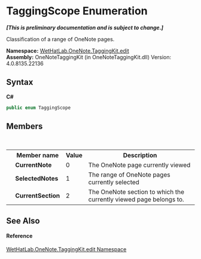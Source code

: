 # TaggingScope Enumeration
 _**\[This is preliminary documentation and is subject to change.\]**_

Classification of a range of OneNote pages.

**Namespace:**&nbsp;<a href="60ca3730-00cd-fce3-4009-523f3952fd9e.md">WetHatLab.OneNote.TaggingKit.edit</a><br />**Assembly:**&nbsp;OneNoteTaggingKit (in OneNoteTaggingKit.dll) Version: 4.0.8135.22136

## Syntax

**C#**<br />
``` C#
public enum TaggingScope
```


## Members
&nbsp;<table><tr><th></th><th>Member name</th><th>Value</th><th>Description</th></tr><tr><td /><td target="F:WetHatLab.OneNote.TaggingKit.edit.TaggingScope.CurrentNote">**CurrentNote**</td><td>0</td><td>The OneNote page currently viewed</td></tr><tr><td /><td target="F:WetHatLab.OneNote.TaggingKit.edit.TaggingScope.SelectedNotes">**SelectedNotes**</td><td>1</td><td>The range of OneNote pages currently selected</td></tr><tr><td /><td target="F:WetHatLab.OneNote.TaggingKit.edit.TaggingScope.CurrentSection">**CurrentSection**</td><td>2</td><td>The OneNote section to which the currently viewed page belongs to.</td></tr></table>

## See Also


#### Reference
<a href="60ca3730-00cd-fce3-4009-523f3952fd9e.md">WetHatLab.OneNote.TaggingKit.edit Namespace</a><br />